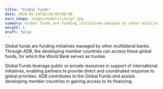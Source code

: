 ```yaml
---
title: "Global Funds"
date: 2020-05-14T10:54:03+08:00
main_image: images/modalities/gf.jpg
summary: Global funds are funding initiatives managed by other multilateral banks, which can be accessed by multiple agencies, including ADB. ADB helps its developing member countries access global funds that has the World Bank as Trustee.
weight: 5
draft: false
---
```


Global funds are funding initiatives managed by other multilateral banks. Through ADB, the developing member countries can access these global funds, for which the World Bank serves as trustee.

Global Funds leverage public or private resources in support of international initiatives, enabling partners to provide direct and coordinated response to global priorities. ADB contributes to the Global Funds and assists developing member countries in gaining access to its financing.

